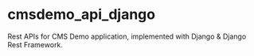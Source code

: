 # cmsdemo_api_django
Rest APIs for CMS Demo application, implemented with Django &amp; Django Rest Framework.
